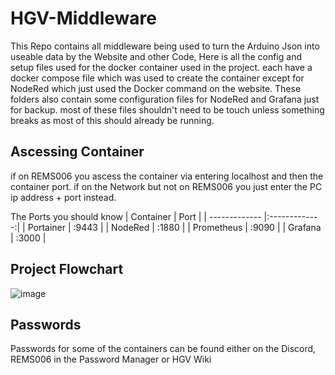 # HGV-Middleware

This Repo contains all middleware being used to turn the Arduino Json into useable data by the Website and other Code, Here is all the config and setup files used for the docker container used in the project. each have a docker compose file which was used to create the container except for NodeRed which just used the Docker command on the website. These folders also contain some configuration files for NodeRed and Grafana just for backup. most of these files shouldn't need to be touch unless something breaks as most of this should already be running.

## Ascessing Container

if on REMS006 you ascess the container via entering localhost and then the container port. if on the Network but not on REMS006 you just enter the PC ip address + port instead.

The Ports you should know
| Container | Port |
| ------------- |:-------------:|
| Portainer | :9443 |
| NodeRed | :1880 |
| Prometheus | :9090 |
| Grafana | :3000 |


## Project Flowchart
![image](https://github.com/user-attachments/assets/45a03fcc-b4f9-4d8c-a0a4-028e5870132a)


## Passwords

Passwords for some of the containers can be found either on the Discord, REMS006 in the Password Manager or HGV Wiki

